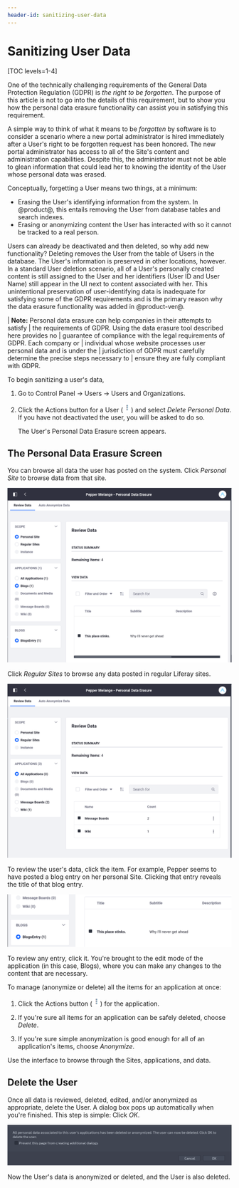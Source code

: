 ```yaml
---
header-id: sanitizing-user-data
---
```


# Sanitizing User Data

[TOC levels=1-4]

One of the technically challenging requirements of the General Data Protection
Regulation (GDPR) is _the right to be forgotten_. The purpose of this article is
not to go into the details of this requirement, but to show you how the personal
data erasure functionality can assist you in satisfying this requirement. 

A simple way to think of what it means to be _forgotten_ by software is to
consider a scenario where a new portal administrator is hired immediately after
a User's right to be forgotten request has been honored. The new portal
administrator has access to all of the Site's content and administration
capabilities. Despite this, the administrator must not be able to glean
information that could lead her to knowing the identity of the User whose
personal data was erased.

Conceptually, forgetting a User means two things, at a minimum:

- Erasing the User's identifying information from the system. In @product@, this 
  entails removing the User from database tables and search indexes.
- Erasing or anonymizing content the User has interacted with so it cannot be
  tracked to a real person.

Users can already be deactivated and then deleted, so why add new functionality?
Deleting removes the User from the table of Users in the database. The User's
information is preserved in other locations, however. In a standard User
deletion scenario, all of a User's personally created content is still assigned
to the User and her identifiers (User ID and User Name) still appear in the UI
next to content associated with her. This unintentional preservation of
user-identifying data is inadequate for satisfying some of the GDPR requirements
and is the primary reason why the data erasure functionality was added in
@product-ver@.

| **Note:** Personal data erasure can help companies in their attempts to satisfy
| the requirements of GDPR. Using the data erasure tool described here provides no
| guarantee of compliance with the legal requirements of GDPR. Each company or
| individual whose website processes user personal data and is under the
| jurisdiction of GDPR must carefully determine the precise steps necessary to
| ensure they are fully compliant with GDPR.

To begin sanitizing a user's data,

1.  Go to Control Panel &rarr; Users &rarr; Users and Organizations.

2.  Click the Actions button for a User (![Actions](../../../images/icon-actions.png)) and
    select *Delete Personal Data*. If you have not deactivated the user, you
    will be asked to do so. 

    The User's Personal Data Erasure screen appears.

## The Personal Data Erasure Screen

You can browse all data the user has posted on the system. Click *Personal Site*
to browse data from that site. 

![Figure 1: From here, you can browse all data the user posted on his or her personal Site.](../../../images/users-data-erasure-personal.png)

Click *Regular Sites* to browse any data posted in regular Liferay sites. 

![Figure 2: Choose Regular Sites to browse all data posted by the user on administratively-created Sites.](../../../images/users-data-erasure-regular.png)

To review the user's data, click the item. For example, Pepper seems to have
posted a blog entry on her personal Site. Clicking that entry reveals the title
of that blog entry. 

![Figure 3: Pepper's blog entry might need review.](../../../images/users-data-erasure-blog.png)

To review any entry, click it. You're brought to the edit mode of the
application (in this case, Blogs), where you can make any changes to the content
that are necessary. 

To manage (anonymize or delete) all the items for an application at once: 

1.  Click the Actions button (![Actions](../../../images/icon-actions.png)) for
    the application.

2.  If you're sure all items for an application can be safely deleted, choose
    *Delete*. 

3.  If you're sure simple anonymization is good enough for all of an
    application's items, choose *Anonymize*.

Use the interface to browse through the Sites, applications, and data. 

## Delete the User

Once all data is reviewed, deleted, edited, and/or anonymized as appropriate,
delete the User. A dialog box pops up automatically when you're finished. This
step is simple: Click *OK*.

![Figure 4: To finish the data erasure process, delete the User.](../../../images/users-delete-user.png)

Now the User's data is anonymized or deleted, and the User is also deleted.
